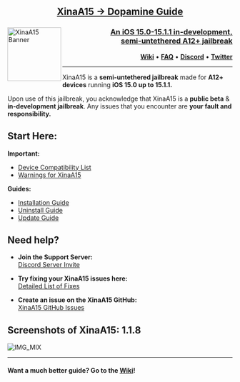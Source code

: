 <h2><p align="center"><a href="https://github.com/NotDarkn/XinaA15/wiki/Questions#how-do-i-switch-from-xinaa15-to-dopamine">XinaA15 → Dopamine Guide</p></h2>

<picture>
	<img align="left" height="120" src="https://cdn.discordapp.com/attachments/892067098728230963/1107684318760947762/XinaA15_Semi-Baner_-_Middle.png" alt="XinaA15 Banner" style="float: left;"/>
</picture>
<h3 align="right">An iOS 15.0-15.1.1 in-development, <br>semi-untethered A12+ jailbreak</h3> 
<p align="right">
  <strong><a href="https://github.com/NotDarkn/XinaA15/wiki">Wiki</a></strong>
  •
  <strong><a href="https://github.com/NotDarkn/XinaA15/wiki/Questions">FAQ</a></strong>
  •
  <strong><a href="https://discord.gg/xina-a15">Discord</a></strong>
  •
  <strong><a href="https://twitter.com/xina520">Twitter</a></strong>
</p>
<div class="clear"></div>

***
XinaA15 is a **semi-untethered jailbreak** made for **A12+ devices** running **iOS 15.0 up to 15.1.1.**

Upon use of this jailbreak, you acknowledge that XinaA15 is a **public beta** & **in-development jailbreak**. Any issues that you encounter are **your fault and responsibility.**

## Start Here:
 **Important:**
 - [Device Compatibility List](https://github.com/NotDarkn/XinaA15/wiki/Compatibility)
 - [Warnings for XinaA15](https://github.com/NotDarkn/XinaA15/wiki/Warnings)

**Guides:**
 - [Installation Guide](https://github.com/NotDarkn/XinaA15/wiki/Installation)
 - [Uninstall Guide](https://github.com/NotDarkn/XinaA15/wiki/Uninstalling)
 - [Update Guide](https://github.com/NotDarkn/XinaA15/wiki/Updating)

## Need help?

- **Join the Support Server:<br>**
[Discord Server Invite](https://discord.gg/xina-a15)

- **Try fixing your XinaA15 issues here:<br>**
[Detailed List of Fixes](https://github.com/NotDarkn/XinaA15/wiki/Fixes)

- **Create an issue on the XinaA15 GitHub:<br>**
[XinaA15 GitHub Issues](https://github.com/jacksight/xina520_official_jailbreak/issues)

## Screenshots of XinaA15: 1.1.8
![IMG_MIX](https://user-images.githubusercontent.com/73033672/228721971-175cb6d2-628b-4e57-81a8-0a518608f827.PNG)
***
#### Want a much better guide? Go to the [Wiki](https://github.com/NotDarkn/XinaA15/wiki)!
